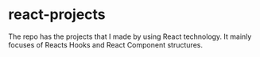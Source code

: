 # react-projects
The repo has the projects that I made by using React technology. It mainly focuses of Reacts Hooks and React Component structures.
